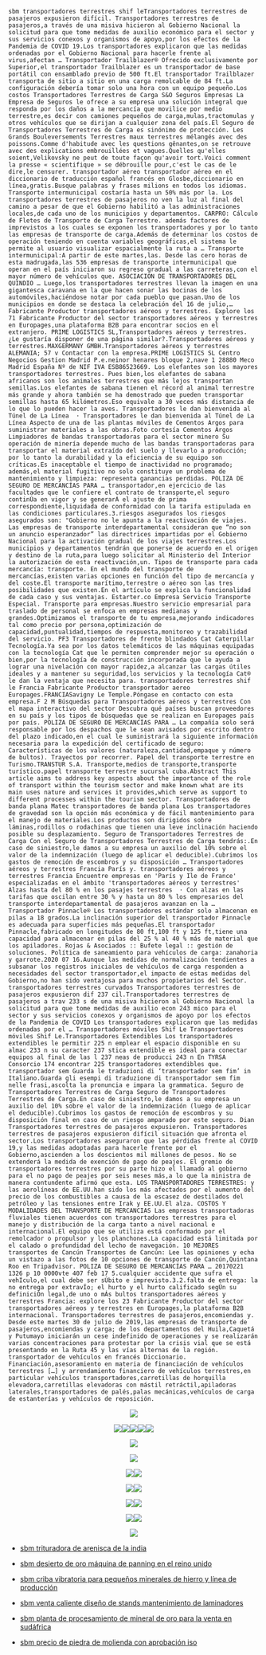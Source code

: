 
```
sbm transportadores terrestres shif leTransportadores terrestres de pasajeros expusieron difícil. Transportadores terrestres de pasajeros,a través de una misiva hicieron al Gobierno Nacional la solicitud para que tome medidas de auxilio económico para el sector y sus servicios conexos y organismos de apoyo,por los efectos de la Pandemia de COVID 19.Los transportadores explicaron que las medidas ordenadas por el Gobierno Nacional para hacerle frente al virus,afectan … Transportador Trailblazer® Ofrecido exclusivamente por Superior,el transportador Trailblazer es un transportador de base portátil con ensamblado previo de 500 ft.El transportador Trailblazer transporta de sitio a sitio en una carga remolcable de 84 ft.La configuración debería tomar solo una hora con un equipo pequeño.Los costos Transportadores Terrestres de Carga S&O Seguros Empresas La Empresa de Seguros le ofrece a su empresa una solución integral que responda por los daños a la mercancía que movilice por medio terrestre,es decir con camiones pequeños de carga,mulas,tractomulas y otros vehículos que se dirijan a cualquier zona del país.El Seguro de Transportadores Terrestres de Carga es sinónimo de protección. Les Grands Bouleversements Terrestres maux terrestres mélangés avec des poissons.Comme d'habitude avec les questions gênantes,on se retrouve avec des explications embrouillées et vagues.Quelles qu'elles soient,Velikovsky ne peut de toute façon qu'avoir tort.Voici comment la presse « scientifique » se débrouille pour,c'est le cas de le dire,le censurer. transportador aéreo transportador aéreo en el diccionario de traducción español francés en Glosbe,diccionario en línea,gratis.Busque palabras y frases milions en todos los idiomas. Transporte intermunicipal costaría hasta un 50% más por la. Los transportadores terrestres de pasajeros no ven la luz al final del camino a pesar de que el Gobierno habilitó a las administraciones locales,de cada uno de los municipios y departamentos. CARPRO: Cálculo de Fletes de Transporte de Carga Terrestre. además factores de imprevistos a los cuales se exponen los transportadores y por lo tanto las empresas de transporte de carga.Además de determinar los costos de operación teniendo en cuenta variables geográficas,el sistema le permite al usuario visualizar espacialmente la ruta a … Transporte intermunicipal:A partir de este martes,las. Desde las cero horas de esta madrugada,las 536 empresas de transporte intermunicipal que operan en el país iniciaron su regreso gradual a las carreteras,con el mayor número de vehículos que. ASOCIACION DE TRANSPORTADORES DEL QUINDIO … Luego,los transportadores terrestres llevan la imagen en una gigantesca caravana en la que hacen sonar las bocinas de los automóviles,haciéndose notar por cada pueblo que pasan.Uno de los municipios en donde se destaca la celebración del 16 de julio,… Fabricante Productor transportadores aéreos y terrestres. Explore los 71 Fabricante Productor del sector transportadores aéreos y terrestres en Europages,una plataforma B2B para encontrar socios en el extranjero. PRIME LOGISTICS SL,Transportadores aéreos y terrestres. ¿Le gustaría disponer de una página similar?.Transportadores aéreos y terrestres.MAXGERMANY GMBH.Transportadores aéreos y terrestres ALEMANIA; 57 v Contactar con la empresa.PRIME LOGISTICS SL Centro Negocios Gestion Madrid P.e.neinor henares bloque 2,nave 1 28880 Meco Madrid España Nº de NIF IVA ESB86523669. Los elefantes son los mayores transportadores terrestres. Pues bien,los elefantes de sabana africanos son los animales terrestres que más lejos transportan semillas.Los elefantes de sabana tienen el récord al animal terrestre más grande y ahora también se ha demostrado que pueden transportar semillas hasta 65 kilómetros.Eso equivale a 30 veces más distancia de lo que lo pueden hacer la aves. Transportadores le dan bienvenida al Túnel de La Línea  · Transportadores le dan bienvenida al Túnel de La Línea Aspecto de una de las plantas móviles de Cementos Argos para suministrar materiales a las obras.Foto cortesía Cementos Argos Limpiadores de bandas transportadoras para el sector minero Su operación de minería depende mucho de las bandas transportadoras para transportar el material extraído del suelo y llevarlo a producción; por lo tanto la durabilidad y la eficiencia de su equipo son críticas.Es inaceptable el tiempo de inactividad no programado; además,el material fugitivo no solo constituye un problema de mantenimiento y limpieza: representa ganancias perdidas. POLIZA DE SEGURO DE MERCANCÍAS PARA … transportador,en ejercicio de las facultades que le confiere el contrato de transporte,el seguro continÚa en vigor y se generarÁ el ajuste de prima correspondiente,liquidada de conformidad con la tarifa estipulada en las condiciones particulares.3.riesgos asegurados los riesgos asegurados son: "Gobierno no le apunta a la reactivación de viajes. Las empresas de transporte interdepartamental consideran que “no son un anuncio esperanzador” las directrices impartidas por el Gobierno Nacional para la activación gradual de los viajes terrestres.Los municipios y departamentos tendrán que ponerse de acuerdo en el origen y destino de la ruta,para luego solicitar al Ministerio del Interior la autorización de esta reactivación,un. Tipos de transporte para cada mercancía: transporte. En el mundo del transporte de mercancías,existen varias opciones en función del tipo de mercancía y del coste.El transporte marítimo,terrestre o aéreo son las tres posibilidades que existen.En el artículo se explica la funcionalidad de cada caso y sus ventajas. Estarter.co Empresa Servicio Transporte Especial. Transporte para empresas.Nuestro servicio empresarial para traslado de personal se enfoca en empresas medianas y grandes.Optimizamos el transporte de tu empresa,mejorando indicadores tal como precio por persona,optimización de capacidad,puntualidad,tiempos de respuesta,monitoreo y trazabilidad del servicio. PF3 Transportadores de frente blindados Cat Caterpillar Tecnología.Ya sea por los datos telemáticos de las máquinas equipadas con la tecnología Cat que le permiten comprender mejor su operación o bien,por la tecnología de construcción incorporada que le ayuda a lograr una nivelación con mayor rapidez,a alcanzar las cargas útiles ideales y a mantener su seguridad,los servicios y la tecnología Cat® le dan la ventaja que necesita para. transportadores terrestres shif le Francia Fabricante Productor transportador aereo Europages.FRANCIASavigny Le Temple.Póngase en contacto con esta empresa.F 2 M Búsquedas para Transportadores aéreos y terrestres Con el mapa interactivo del sector Descubra qué países buscan proveedores en su país y los tipos de búsquedas que se realizan en Europages país por país. POLIZA DE SEGURO DE MERCANCÍAS PARA … La compañía solo será responsable por los despachos que le sean avisados por escrito dentro del plazo indicado,en el cual le suministrará la siguiente información necesaria para la expedición del certificado de seguro: Características de los valores (naturaleza,cantidad,empaque y número de bultos). Trayectos por recorrer. Papel del transporte terrestre en Turismo.TRANSTUR S.A. Transporte,medios de transporte,transporte turístico.papel transporte terrestre sucursal cuba.Abstract This article aims to address key aspects about the importance of the role of transport within the tourism sector and make known what are its main uses nature and services it provides,which serve as support to different processes within the tourism sector. Transportadores de banda plana Matec transportadores de banda plana Los transportadores de gravedad son la opción más económica y de fácil mantenimiento para el manejo de materiales.Los productos son dirigidos sobre láminas,rodillos o rodachinas que tienen una leve inclinación haciendo posible su desplazamiento. Seguro de Transportadores Terrestres de Carga Con el Seguro de Transportadores Terrestres de Carga tendrás:.En caso de siniestro,le damos a su empresa un auxilio del 10% sobre el valor de la indemnización (luego de aplicar el deducible).Cubrimos los gastos de remoción de escombros y su disposición … Transportadores aéreos y terrestres Francia París y. transportadores aéreos y terrestres Francia Encuentre empresas en 'París y Ile de France' especializadas en el ámbito 'transportadores aéreos y terrestres' Alzas hasta del 80 % en los pasajes terrestres  · Con alzas en las tarifas que oscilan entre 30 % y hasta un 80 % los empresarios del transporte interdepartamental de pasajeros avanzan en la … Transportador Pinnacle® Los transportadores estándar solo almacenan en pilas a 18 grados.La inclinación superior del transportador Pinnacle es adecuada para superficies más pequeñas.El transportador Pinnacle,fabricado en longitudes de 80 ft,100 ft y 125 ft,tiene una capacidad para almacenar en pilas del 25 % al 40 % más de material que los apiladores. Rojas & Asociados :: Bufete legal :: gestión de soluciones. Política de saneamiento para vehículos de carga: zanahoria y garrote.2020 07 16.Aunque las medidas de normalización tendientes a subsanar los registros iniciales de vehículos de carga responden a necesidades del sector transportador,el impacto de estas medidas del Gobierno,no han sido ventajosa para muchos propietarios del Sector. transportadores terrestres curvados Transportadores terrestres de pasajeros expusieron dif 237 cil.Transportadores terrestres de pasajeros a trav 233 s de una misiva hicieron al Gobierno Nacional la solicitud para que tome medidas de auxilio econ 243 mico para el sector y sus servicios conexos y organismos de apoyo por los efectos de la Pandemia de COVID Los transportadores explicaron que las medidas ordenadas por el … Transportadores móviles Shif Le Transportadores móviles Shif Le.Transportadores Extendibles Los transportadores extendibles le permitir 225 n emplear el espacio disponible en su almac 233 n su caracter 237 stica extendible es ideal para conectar equipos al final de las l 237 neas de producci 243 n En TYRSA Consorcio 174 encontrar 225 transportadores extendibles que. transportador sem Guarda le traduzioni di ‘transportador sem fim’ in Italiano.Guarda gli esempi di traduzione di transportador sem fim nelle frasi,ascolta la pronuncia e impara la grammatica. Seguro de Transportadores Terrestres de Carga Seguro de Transportadores Terrestres de Carga.En caso de siniestro,le damos a su empresa un auxilio del 10% sobre el valor de la indemnización (luego de aplicar el deducible).Cubrimos los gastos de remoción de escombros y su disposición final en caso de un riesgo amparado por este seguro. Dian Transportadores terrestres de pasajeros expusieron. Transportadores terrestres de pasajeros expusieron difícil situación que afronta el sector.Los transportadores aseguraron que las pérdidas frente al COVID 19,y las medidas adoptadas para hacerle frente por el Gobierno,ascienden a los doscientos mil millones de pesos. No se extenderá la medida de exención de pago de peajes. El gremio de transportadores terrestres por su parte hizo el llamado al gobierno para el no pago de peajes por seis meses más,a lo que la ministra de manera contundente afirmó que esta. LOS TRANSPORTADORES TERRESTRES: y las aerolíneas de EE.UU.han sido los más afectados por el aumento del precio de los combustibles a causa de la escasez de destilados del petróleo y las tensiones entre Irak y EE.UU.El alza. COSTOS Y MODALIDADES DEL TRANSPORTE DE MERCANCIAS Las empresas transportadoras fluviales tienen acuerdos con transportadores terrestres para el manejo y distribución de la carga tanto a nivel nacional e internacional.El equipo que se utiliza está conformado por el remolcador o propulsor y los planchones.La capacidad está limitada por el calado o profundidad del lecho de navegación. 10 MEJORES transportes de Cancún Transportes de Cancún: Lee las opiniones y echa un vistazo a las fotos de 10 opciones de transporte de Cancún,Quintana Roo en Tripadvisor. POLIZA DE SEGURO DE MERCANCÍAS PARA … 20170221 1326 p 10 0000vte 407 feb 17 5.cualquier accidente que sufra el vehÍculo,el cual debe ser sÚbito e imprevisto.3.2.falta de entrega: la no entrega por extravÍo; el hurto y el hurto calificado segÚn su definiciÓn legal,de uno o mÁs bultos transportadores aéreos y terrestres Francia: explore los 23 Fabricante Productor del sector transportadores aéreos y terrestres en Europages,la plataforma B2B internacional. Transportadores terrestres de pasajeros,encomiendas y. Desde este martes 30 de julio de 2019,las empresas de transporte de pasajeros,encomiendas y carga; de los departamentos del Huila,Caquetá y Putumayo iniciarán un cese indefinido de operaciones y se realizarán varias concentraciones para protestar por la crisis vial que se está presentando en la Ruta 45 y las vías alternas de la región. transportador de vehículos en francés Diccionario. Financiación,asesoramiento en materia de financiación de vehículos terrestres […] y arrendamiento financiero de vehículos terrestres,en particular vehículos transportadores,carretillas de horquilla elevadora,carretillas elevadoras con mástil retráctil,apiladoras laterales,transportadores de palés,palas mecánicas,vehículos de carga de estanterías y vehículos de reposición. 
```

<div align="center">

<a href="https://es-crusher.shibang-china.com/github&k=sbm+transportadores+terrestres+shif+le"><img src="https://static.shibang-china.com/es/crusher/logo.jpg"></a>

<a href="https://es-crusher.shibang-china.com/github&k=sbm+transportadores+terrestres+shif+le"><img src="https://static.shibang-china.com/es/crusher/index.jpg"></a><a href="https://es-crusher.shibang-china.com/material.htmlgithub&k=sbm+transportadores+terrestres+shif+le"><img src="https://static.shibang-china.com/es/crusher/material.jpg"></a><a href="https://es-crusher.shibang-china.com/application.htmlgithub&k=sbm+transportadores+terrestres+shif+le"><img src="https://static.shibang-china.com/es/crusher/application.jpg"></a><a href="https://es-crusher.shibang-china.com/aboutus.htmlgithub&k=sbm+transportadores+terrestres+shif+le"><img src="https://static.shibang-china.com/es/crusher/aboutus.jpg"></a><a href="https://es-crusher.shibang-china.com/contact.htmlgithub&k=sbm+transportadores+terrestres+shif+le"><img src="https://static.shibang-china.com/es/crusher/contact.jpg"></a>

<a href="https://es-crusher.shibang-china.com/github&k=sbm+transportadores+terrestres+shif+le"><img src="https://static.shibang-china.com/es/crusher/banner.jpg"></a>

<a href="https://swt.shibang-china.com/github&k=sbm+transportadores+terrestres+shif+le"><img src="https://static.shibang-china.com/es/crusher/text.jpg"></a>

<a href="https://swt.shibang-china.com/github&k=sbm+transportadores+terrestres+shif+le"><img src="https://static.shibang-china.com/es/crusher/chat.jpg"></a><a href="https://es-crusher.shibang-china.com/contact.htmlgithub&k=sbm+transportadores+terrestres+shif+le"><img src="https://static.shibang-china.com/es/crusher/message.jpg"></a>

<a href="https://es-crusher.shibang-china.com/products/pe.htmlgithub&k=sbm+transportadores+terrestres+shif+le"><img src="https://static.shibang-china.com/es/crusher/pe.jpg"></a><a href="https://es-crusher.shibang-china.com/products/pf.htmlgithub&k=sbm+transportadores+terrestres+shif+le"><img src="https://static.shibang-china.com/es/crusher/pf.jpg"></a>

<a href="https://es-crusher.shibang-china.com/products/hpt.htmlgithub&k=sbm+transportadores+terrestres+shif+le"><img src="https://static.shibang-china.com/es/crusher/hpt.jpg"></a><a href="https://es-crusher.shibang-china.com/products/vsi.htmlgithub&k=sbm+transportadores+terrestres+shif+le"><img src="https://static.shibang-china.com/es/crusher/vsi.jpg"></a>

<a href="https://es-crusher.shibang-china.com/products/klv.htmlgithub&k=sbm+transportadores+terrestres+shif+le"><img src="https://static.shibang-china.com/es/crusher/klv.jpg"></a><a href="https://es-crusher.shibang-china.com/products/portable.htmlgithub&k=sbm+transportadores+terrestres+shif+le"><img src="https://static.shibang-china.com/es/crusher/portable.jpg"></a>

<a href="https://swt.shibang-china.com/github&k=sbm+transportadores+terrestres+shif+le"><img src="https://static.shibang-china.com/es/crusher/case.jpg"></a>

</div>


* [sbm trituradora de arenisca de la india](sbm%20trituradora%20de%20arenisca%20de%20la%20india.md)

* [sbm desierto de oro máquina de panning en el reino unido](sbm%20desierto%20de%20oro%20m%C3%A1quina%20de%20panning%20en%20el%20reino%20unido.md)

* [sbm criba vibratoria para pequeños minerales de hierro y línea de producción](sbm%20criba%20vibratoria%20para%20peque%C3%B1os%20minerales%20de%20hierro%20y%20l%C3%ADnea%20de%20producci%C3%B3n.md)

* [sbm venta caliente diseño de stands mantenimiento de laminadores](sbm%20venta%20caliente%20dise%C3%B1o%20de%20stands%20mantenimiento%20de%20laminadores.md)

* [sbm planta de procesamiento de mineral de oro para la venta en sudáfrica](sbm%20planta%20de%20procesamiento%20de%20mineral%20de%20oro%20para%20la%20venta%20en%20sud%C3%A1frica.md)

* [sbm precio de piedra de molienda con aprobación iso](sbm%20precio%20de%20piedra%20de%20molienda%20con%20aprobaci%C3%B3n%20iso.md)